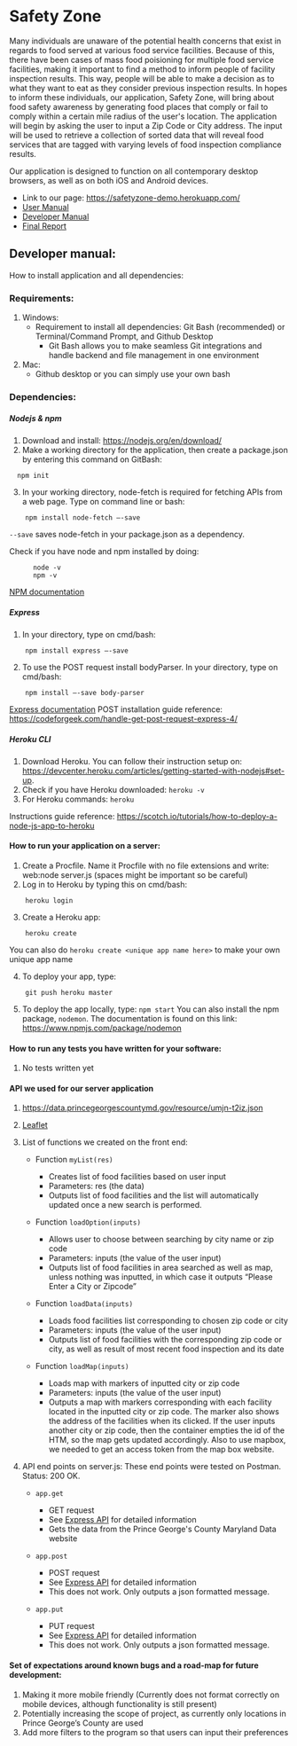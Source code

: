 # Safety Zone

Many individuals are unaware of the potential health concerns that exist in regards to food served at various food service facilities. Because of this, there have been cases of mass food poisioning for multiple food service facilities, making it important to find a method to inform people of facility inspection results. This way, people will be able to make a decision as to what they want to eat as they consider previous inspection results. In hopes to inform these individuals, our application, Safety Zone, will bring about food safety awareness by generating food places that comply or fail to comply within a certain mile radius of the user's location. The application will begin by asking the user to input a Zip Code or City address. The input will be used to retrieve a collection of sorted data that will reveal food services that are tagged with varying levels of food inspection compliance results.

Our application is designed to function on all contemporary desktop browsers, as well as on both iOS and Android devices.
- Link to our page: https://safetyzone-demo.herokuapp.com/
- [User Manual](https://github.com/jrivera115/team-repo-inst377/blob/master/docs/user.md)
- [Developer Manual](https://github.com/jrivera115/team-repo-inst377#developer-manual)
- [Final Report](https://github.com/jrivera115/team-repo-inst377/blob/master/docs/final.md)

## Developer manual: 

How to install application and all dependencies: 

### Requirements: 

1. Windows: 
    - Requirement to install all dependencies: Git Bash (recommended) or Terminal/Command Prompt, and Github Desktop
        - Git Bash allows you to make seamless Git integrations and handle backend and file management in one environment
2. Mac: 
   - Github desktop or you can simply use your own bash
   

### Dependencies:

##### Nodejs & npm 
  1. Download and install: https://nodejs.org/en/download/ 
  2. Make a working directory for the application, then create a package.json by entering this command on GitBash: 
  ```
    npm init 
  ```
  3. In your working directory, node-fetch is required for fetching APIs from a web page. Type on command line or bash: 
```
    npm install node-fetch –-save 
```
`--save` saves node-fetch in your package.json as a dependency. 

Check if you have node and npm installed by doing:
```
      node -v
      npm -v 
```
[NPM documentation](https://docs.npmjs.com/)


##### Express 
  1. In your directory, type on cmd/bash:
```
    npm install express –-save
```
  2. To use the POST request install bodyParser. In your directory, type on cmd/bash:
```
    npm install –-save body-parser
```
  
[Express documentation](https://expressjs.com/)
POST installation guide reference: https://codeforgeek.com/handle-get-post-request-express-4/

##### Heroku CLI 
  1. Download Heroku. You can follow their instruction setup on: https://devcenter.heroku.com/articles/getting-started-with-nodejs#set-up.
2. Check if you have Heroku downloaded: `heroku -v`
3. For Heroku commands: `heroku`

Instructions guide reference: https://scotch.io/tutorials/how-to-deploy-a-node-js-app-to-heroku


#### How to run your application on a server:
1. Create a Procfile. Name it Procfile with no file extensions and write: web:node server.js (spaces might be important so be careful)
2. Log in to Heroku by typing this on cmd/bash: 
```
    heroku login
```

3. Create a Heroku app: 
```
    heroku create
```
You can also do `heroku create <unique app name here>` to make your own unique app name
   
4. To deploy your app, type: 
```
    git push heroku master
```
5. To deploy the app locally, type:
``` npm start ``` 
You can also install the npm package, `nodemon`. The documentation is found on this link: https://www.npmjs.com/package/nodemon


#### How to run any tests you have written for your software:
1. No tests written yet


#### API we used for our server application
1. https://data.princegeorgescountymd.gov/resource/umjn-t2iz.json
2. [Leaflet](https://leafletjs.com/)
3. List of functions we created on the front end:
    - Function `myList(res)`
        - Creates list of food facilities based on user input
        - Parameters: res (the data)  
        - Outputs list of food facilities and the list will automatically updated once a new search is performed.

    - Function `loadOption(inputs)`
        - Allows user to choose between searching by city name or zip code
        - Parameters: inputs (the value of the user input)
        - Outputs list of food facilities in area searched as well as map, unless nothing was inputted, in which case it outputs “Please  Enter a City or Zipcode”

    - Function `loadData(inputs)`
        - Loads food facilities list corresponding to chosen zip code or city
        - Parameters: inputs (the value of the user input)
        - Outputs list of food facilities with the corresponding zip code or city, as well as result of most recent food inspection and its date

    - Function `loadMap(inputs)`
        - Loads map with markers of inputted city or zip code
        - Parameters: inputs (the value of the user input)
        - Outputs a map with markers corresponding with each facility located in the inputted city or zip code. The marker also shows the address of the facilities when its clicked. If the user inputs another city or zip code, then the container empties the id of the HTM, so the map gets updated accordingly. Also to use mapbox, we needed to get an access token from the map box website.

4. API end points on server.js:
These end points were tested on Postman. Status: 200 OK.

    - `app.get`
        - GET request
        - See [Express API](https://expressjs.com/en/4x/api.html) for detailed information
        - Gets the data from the Prince George's County Maryland Data website

    - `app.post`
        - POST request
        - See [Express API](https://expressjs.com/en/4x/api.html) for detailed information
        - This does not work. Only outputs a json formatted message.

    - `app.put`
        - PUT request
        - See [Express API](https://expressjs.com/en/4x/api.html) for detailed information
        - This does not work. Only outputs a json formatted message.



#### Set of expectations around known bugs and a road-map for future development:
1. Making it more mobile friendly (Currently does not format correctly on mobile devices, although functionality is still present)
2. Potentially increasing the scope of project, as currently only locations in Prince George’s County are used 
3. Add more filters to the program so that users can input their preferences
